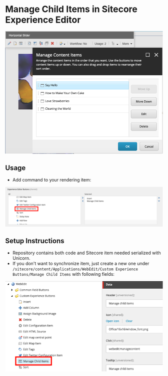 # Manage Child Items in Sitecore Experience Editor

![Manage Child Items](documentation/Manage-Child-Items.png)

## Usage
* Add command to your rendering item:

![Toolbar Button Manage Items](documentation/Toolbar-Button-Manage-Items.png)

## Setup Instructions
* Repository contains both code and Sitecore item needed serialized with Unicorn. 
* If you don't want to synchronize item, just create a new one under `/sitecore/content/Applications/WebEdit/Custom Experience Buttons/Manage Child Items` with following fields:

![Add command](documentation/Add-command.png)

